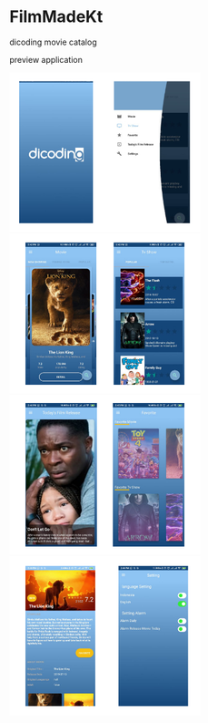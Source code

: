 # FilmMadeKt
dicoding movie catalog

preview application

![](static/ss_0.png)
![](static/ss_1.png)
![](static/ss_2.png)
![](static/ss_3.png)
